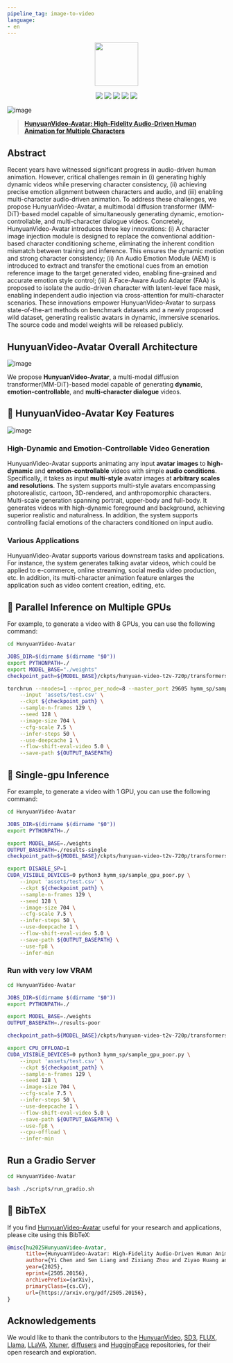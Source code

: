 ```yaml
---
pipeline_tag: image-to-video
language:
- en
---
```

<!-- ## **HunyuanVideo-Avatar** -->

<p align="center">
  <img src="https://cdn-uploads.huggingface.co/production/uploads/646d7592bb95b5d4001e5a04/HDZpvr8F-UaHAHlsF--fh.png"  height=100>
</p>
 
<div align="center">
  <a href="https://github.com/Tencent-Hunyuan/HunyuanVideo-Avatar"><img src="https://img.shields.io/static/v1?label=HunyuanVideo-Avatar%20Code&message=Github&color=blue"></a>
  <a href="https://HunyuanVideo-Avatar.github.io/"><img src="https://img.shields.io/static/v1?label=Project%20Page&message=Web&color=green"></a>
  <a href="https://hunyuan.tencent.com/modelSquare/home/play?modelId=126"><img src="https://img.shields.io/static/v1?label=Playground&message=Web&color=green"></a>
  <a href="https://arxiv.org/pdf/2505.20156"><img src="https://img.shields.io/static/v1?label=Tech Report&message=Arxiv&color=red"></a>
  <a href="https://huggingface.co/tencent/HunyuanVideo-Avatar"><img src="https://img.shields.io/static/v1?label=HunyuanVideo-Avatar&message=HuggingFace&color=yellow"></a>
</div>



![image](assets/teaser.png)

> [**HunyuanVideo-Avatar: High-Fidelity Audio-Driven Human Animation for Multiple Characters**](https://arxiv.org/pdf/2505.20156) <be>

## **Abstract**

Recent years have witnessed significant progress in audio-driven human animation. However, critical challenges remain in (i) generating highly dynamic videos while preserving character consistency, (ii) achieving precise emotion alignment between characters and audio, and (iii) enabling multi-character audio-driven animation. To address these challenges, we propose HunyuanVideo-Avatar, a multimodal diffusion transformer (MM-DiT)-based model capable of simultaneously generating dynamic, emotion-controllable, and multi-character dialogue videos. Concretely, HunyuanVideo-Avatar introduces three key innovations: (i) A character image injection module is designed to replace the conventional addition-based character conditioning scheme, eliminating the inherent condition mismatch between training and inference. This ensures the dynamic motion and strong character consistency; (ii) An Audio Emotion Module (AEM) is introduced to extract and transfer the emotional cues from an emotion reference image to the target generated video, enabling fine-grained and accurate emotion style control; (iii) A Face-Aware Audio Adapter (FAA) is proposed to isolate the audio-driven character with latent-level face mask, enabling independent audio injection via cross-attention for multi-character scenarios. These innovations empower HunyuanVideo-Avatar to surpass state-of-the-art methods on benchmark datasets and a newly proposed wild dataset, generating realistic avatars in dynamic, immersive scenarios. The source code and model weights will be released publicly.

## **HunyuanVideo-Avatar Overall Architecture**

![image](https://cdn-uploads.huggingface.co/production/uploads/646d7592bb95b5d4001e5a04/SAQAlLLsEzC1fURoL89_C.png)

We propose **HunyuanVideo-Avatar**, a multi-modal diffusion transformer(MM-DiT)-based model capable of generating **dynamic**, **emotion-controllable**, and **multi-character dialogue** videos.

## 🎉 **HunyuanVideo-Avatar Key Features**

![image](https://cdn-uploads.huggingface.co/production/uploads/646d7592bb95b5d4001e5a04/RVM42NLlvlwABiQNlTLdd.png)

### **High-Dynamic and Emotion-Controllable Video Generation**

HunyuanVideo-Avatar supports animating any input **avatar images** to **high-dynamic** and **emotion-controllable** videos with simple **audio conditions**. Specifically, it takes as input **multi-style** avatar images at **arbitrary scales and resolutions**. The system supports multi-style avatars encompassing photorealistic, cartoon, 3D-rendered, and anthropomorphic characters. Multi-scale generation spanning portrait, upper-body and full-body. It generates videos with high-dynamic foreground and background, achieving superior realistic and naturalness. In addition, the system supports controlling facial emotions of the characters conditioned on input audio. 

### **Various Applications**

HunyuanVideo-Avatar supports various downstream tasks and applications. For instance, the system generates talking avatar videos, which could be applied to e-commerce, online streaming, social media video production, etc. In addition, its multi-character animation feature enlarges the application such as video content creation, editing, etc. 

## 🚀 Parallel Inference on Multiple GPUs

For example, to generate a video with 8 GPUs, you can use the following command:

```bash
cd HunyuanVideo-Avatar

JOBS_DIR=$(dirname $(dirname "$0"))
export PYTHONPATH=./
export MODEL_BASE="./weights"
checkpoint_path=${MODEL_BASE}/ckpts/hunyuan-video-t2v-720p/transformers/mp_rank_00_model_states.pt

torchrun --nnodes=1 --nproc_per_node=8 --master_port 29605 hymm_sp/sample_batch.py \
    --input 'assets/test.csv' \
    --ckpt ${checkpoint_path} \
    --sample-n-frames 129 \
    --seed 128 \
    --image-size 704 \
    --cfg-scale 7.5 \
    --infer-steps 50 \
    --use-deepcache 1 \
    --flow-shift-eval-video 5.0 \
    --save-path ${OUTPUT_BASEPATH} 
```

## 🔑 Single-gpu Inference

For example, to generate a video with 1 GPU, you can use the following command:

```bash
cd HunyuanVideo-Avatar

JOBS_DIR=$(dirname $(dirname "$0"))
export PYTHONPATH=./

export MODEL_BASE=./weights
OUTPUT_BASEPATH=./results-single
checkpoint_path=${MODEL_BASE}/ckpts/hunyuan-video-t2v-720p/transformers/mp_rank_00_model_states_fp8.pt

export DISABLE_SP=1 
CUDA_VISIBLE_DEVICES=0 python3 hymm_sp/sample_gpu_poor.py \
    --input 'assets/test.csv' \
    --ckpt ${checkpoint_path} \
    --sample-n-frames 129 \
    --seed 128 \
    --image-size 704 \
    --cfg-scale 7.5 \
    --infer-steps 50 \
    --use-deepcache 1 \
    --flow-shift-eval-video 5.0 \
    --save-path ${OUTPUT_BASEPATH} \
    --use-fp8 \
    --infer-min
```

### Run with very low VRAM

```bash
cd HunyuanVideo-Avatar

JOBS_DIR=$(dirname $(dirname "$0"))
export PYTHONPATH=./

export MODEL_BASE=./weights
OUTPUT_BASEPATH=./results-poor

checkpoint_path=${MODEL_BASE}/ckpts/hunyuan-video-t2v-720p/transformers/mp_rank_00_model_states_fp8.pt

export CPU_OFFLOAD=1
CUDA_VISIBLE_DEVICES=0 python3 hymm_sp/sample_gpu_poor.py \
    --input 'assets/test.csv' \
    --ckpt ${checkpoint_path} \
    --sample-n-frames 129 \
    --seed 128 \
    --image-size 704 \
    --cfg-scale 7.5 \
    --infer-steps 50 \
    --use-deepcache 1 \
    --flow-shift-eval-video 5.0 \
    --save-path ${OUTPUT_BASEPATH} \
    --use-fp8 \
    --cpu-offload \
    --infer-min
```


## Run a Gradio Server
```bash
cd HunyuanVideo-Avatar

bash ./scripts/run_gradio.sh

```

## 🔗 BibTeX

If you find [HunyuanVideo-Avatar](https://arxiv.org/pdf/2505.20156) useful for your research and applications, please cite using this BibTeX:

```BibTeX
@misc{hu2025HunyuanVideo-Avatar,
      title={HunyuanVideo-Avatar: High-Fidelity Audio-Driven Human Animation for Multiple Characters}, 
      author={Yi Chen and Sen Liang and Zixiang Zhou and Ziyao Huang and Yifeng Ma and Junshu Tang and Qin Lin and Yuan Zhou and Qinglin Lu},
      year={2025},
      eprint={2505.20156},
      archivePrefix={arXiv},
      primaryClass={cs.CV},
      url={https://arxiv.org/pdf/2505.20156}, 
}
```

## Acknowledgements

We would like to thank the contributors to the [HunyuanVideo](https://github.com/Tencent/HunyuanVideo), [SD3](https://huggingface.co/stabilityai/stable-diffusion-3-medium), [FLUX](https://github.com/black-forest-labs/flux), [Llama](https://github.com/meta-llama/llama), [LLaVA](https://github.com/haotian-liu/LLaVA), [Xtuner](https://github.com/InternLM/xtuner), [diffusers](https://github.com/huggingface/diffusers) and [HuggingFace](https://huggingface.co) repositories, for their open research and exploration.